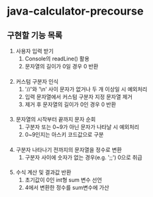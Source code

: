 # java-calculator-precourse

## 구현할 기능 목록

1. 사용자 입력 받기
    1. Console의 readLine() 활용
    2. 문자열의 길이가 0일 경우 0 반환

####

2. 커스텀 구분자 인식
    1. '//'와 '\n' 사이 문자가 없거나 두 개 이상일 시 예외처리
    2. 입력 문자열에서 커스텀 구분자 지정 문자열 제거
    3. 제거 후 문자열의 길이가 0인 경우 0 반환

####

3. 문자열의 시작부터 끝까지 문자 순회
    1. 구분자 또는 0~9가 아닌 문자가 나타날 시 예외처리
    2. 0~9인지는 아스키 코드값으로 구분

####

4. 구분자 나타나기 전까지의 문자열을 정수로 변환
    1. 구분자 사이에 숫자가 없는 경우(e.g. ';;') 0으로 취급

####

5. 수식 계산 및 결과값 반환
    1. 초기값이 0인 int형 sum 변수 선언
    2. 4에서 변환한 정수를 sum변수에 가산